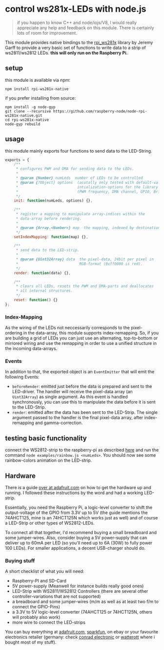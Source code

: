 # control ws281x-LEDs with node.js

> if you happen to know C++ and node/iojs/V8, I would really appreciate any help 
> and feedback on this module.
> There is certainly lots of room for improvement.

This module provides native bindings to the
[rpi_ws281x](https://github.com/jgarff/rpi_ws281x) library by Jeremy Garff to
provide a very basic set of functions to write data to a strip of
ws2811/ws2812 LEDs. **this will only run on the Raspberry Pi.**

## setup

this module is available via npm:

    npm install rpi-ws281x-native

if you prefer installing from source:

    npm install -g node-gyp
    git clone --recursive https://github.com/raspberry-node/node-rpi-ws281x-native.git
    cd rpi-ws281x-native
    node-gyp rebuild


## usage

this module mainly exports four functions to send data to the LED-String.

```javascript
exports = {
    /**
     * configures PWM and DMA for sending data to the LEDs.
     *
     * @param {Number} numLeds  number of LEDs to be controlled
     * @param {?Object} options  (acutally only tested with default-values)
     *                           intialization-options for the library
     *                           (PWM frequency, DMA channel, GPIO, Brightness)
     */
    init: function(numLeds, options) {},

    /**
     * register a mapping to manipulate array-indices within the
     * data-array before rendering.
     *
     * @param {Array.<Number>} map  the mapping, indexed by destination.
     */
    setIndexMapping: function(map) {},

    /**
     * send data to the LED-strip.
     *
     * @param {Uint32Array} data  the pixel-data, 24bit per pixel in
     *                            RGB-format (0xff0000 is red).
     */
    render: function(data) {},

    /**
     * clears all LEDs, resets the PWM and DMA-parts and deallocates
     * all internal structures.
     */
    reset: function() {}
};
```

### Index-Mapping

As the wiring of the LEDs not neccessarily corresponds to the pixel-ordering in
the data-array, this module supports index-remapping. So, if you are building a
grid of LEDs you can just use an alternating, top-to-bottom or mirrored wiring
and use the remapping in order to use a unified structure in the incoming
data-arrays.

### Events

In addition to that, the exported object is an `EventEmitter` that will emit
the following Events:

 * `beforeRender`: emitted just before the data is prepared and sent to the
   LED-driver. The handler will receive the pixel-data array (an `Uint32Array`)
   as single argument. As this event is handled synchronously, you can use this
   to manipulate the data before it is sent to the LED-Strip.
 * `render`: emitted after the data has been sent to the LED-Strip. The single
   argument passed to the handler is the final pixel-data array, after
   index-remapping and gamma-correction.

## testing basic functionality

connect the WS2812-strip to the raspberry-pi as described
[here](https://learn.adafruit.com/neopixels-on-raspberry-pi/wiring) and run
the command `node examples/rainbow.js <numLeds>`.
You should now see some rainbow-colors animation on the LED-strip.


## Hardware

There is a guide [over at adafruit.com](https://learn.adafruit.com/neopixels-on-raspberry-pi)
on how to get the hardware up and running. I followed these instructions by
the word and had a working LED-strip.

Essentially, you need the Raspberry Pi, a logic-level converter to shift the
output-voltage of the GPIO from 3.3V up to 5V (the guide mentions the 74AHCT125,
mine is an 74HCT125N which works just as well) and of course a LED-Strip or
other types of WS2812-LEDs.

To connect all that together, I'd recommend buying a small breadboard and some
jumper-wires. Also, consider buying a 5V power-supply that can deliver up to
60mA per LED (so you'll need up to 6A (30W) to fully power 100 LEDs).
For smaller applications, a decent USB-charger should do.

### Buying stuff

A short checklist of what you will need:

 * Raspberry-PI and SD-Card
 * 5V power-supply (Meanwell for instance builds really good ones)
 * LED-Strip with WS2811/WS2812 Controllers (there are several other
   controller-variations that are not supported)
 * a breadboard and some jumper-wires (m/m as well as at least two f/m to
   connect the GPIO-Pins)
 * a 3.3V to 5V logic-level converter (74AHCT125 or 74HCT125N, others will
   probably also work)
 * more wire to connect the LED-strips

You can buy everything at [adafruit.com](https://adafruit.com),
[sparkfun](https://sparkfun.com), on ebay or your favourite electronics
retailer (germany: check [conrad electronic](http://www.conrad.de)
or [watterott](http://watterott.com) where i bought most of my stuff).